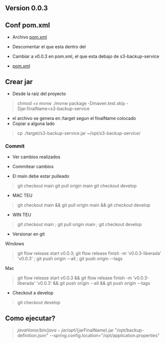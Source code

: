 
## Version 0.0.3
## Conf pom.xml
- Archivo [pom.xml](../pom.xml)
- Descomentar el <resources> que esta dentro del <build>

- Cambiar a v0.0.3<version> en pom.xml, el que esta debajo de <artifactId>s3-backup-service</artifactId> 
- [pom.xml](../pom.xml)

## Crear jar
- Desde la raiz del proyecto
> chmod +x mvnw
> ./mvnw package -Dmaven.test.skip -Djar.finalName=s3-backup-service

- el archivo se genera en /target segun el finalName colocado
- Copiar a alguna lado
> cp ./target/s3-backup-service.jar ~/opt/s3-backup-service/




### Commit
- Ver cambios realizados 
- Commitear cambios

- El main debe estar pulleado
> git checkout main
> git pull origin main
> git checkout develop

- MAC TEU
> git checkout main && git pull origin main && git checkout develop
- WIN TEU
> git checkout main ; git pull origin main ; git checkout develop


- Versionar en git



Windows
> git flow release start v0.0.3; git flow release finish -m 'v0.0.3-liberada' 'v0.0.3' ; git push origin --all ; git push origin --tags

Mac
> git flow release start v0.0.3 && git flow release finish -m 'v0.0.3-liberada' 'v0.0.3' && git push origin --all && git push origin --tags

- Checkout a develop
> git checkout develop



## Como ejecutar?
> ${javaHome}/bin/java -jar /opt/${jarFinalName}.jar "/opt/backup-definition.json" --spring.config.location="/opt/application.properties"


